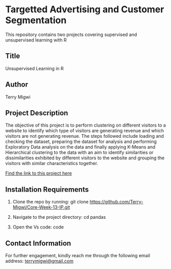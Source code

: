 # Targetted Advertising and Customer Segmentation
This repository contains two projects covering supervised and unsupervised learning with R

## Title
Unsupervised Learning in R 

## Author
Terry Migwi

## Project Description

The objective of this project is to perform clustering on different visitors to a website to identify which type of visitors are generating revenue and which visitors are not generating revenue. The steps followed include loading and checking the dataset, preparing the dataset for analysis and performing Exploratory Data analysis on the data and finally applying K-Means and Hierarchical clustering to the data with an aim to identify similarities or dissimilarities exhibited by different visitors to the website and grouping the visitors with similar characteristics together.

[Find the link to this project here](https://terry-migwi.github.io/Core--week-13-IP-/docs/Online_shoppers_intention.html)

  
 ## Installation Requirements
1. Clone the repo by running: git clone https://github.com/Terry-Migwi/Core-Week-13-IP.git

2. Navigate to the project directory: cd pandas

3. Open the Vs code: code

## Contact Information
For further engagement, kindly reach me through the following email address: terrymigwi@gmail.com
